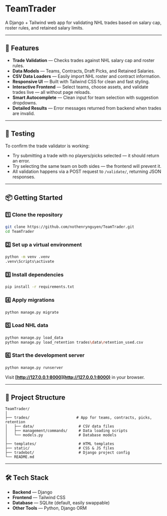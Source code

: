 # TeamTrader  
A Django + Tailwind web app for validating NHL trades based on salary cap, roster rules, and retained salary limits.

---

## 🚀 Features  
- **Trade Validation** — Checks trades against NHL salary cap and roster rules.  
- **Data Models** — Teams, Contracts, Draft Picks, and Retained Salaries.  
- **CSV Data Loaders** — Easily import NHL roster and contract information.  
- **Responsive UI** — Built with Tailwind CSS for clean and fast styling.  
- **Interactive Frontend** — Select teams, choose assets, and validate trades live — all without page reloads.
- **Smart Autocomplete** — Clean input for team selection with suggestion dropdowns.
- **Detailed Results** — Error messages returned from backend when trades are invalid.

---

## 🧪 Testing

To confirm the trade validator is working:

- Try submitting a trade with no players/picks selected — it should return an error.
- Try selecting the same team on both sides — the frontend will prevent it.
- All validation happens via a POST request to `/validate/`, returning JSON responses.

---

## 📦 Getting Started  

### 1️⃣ Clone the repository  
```bash
git clone https://github.com/nothenrynguyen/TeamTrader.git
cd TeamTrader
```

### 2️⃣ Set up a virtual environment  
```bash
python -m venv .venv
.venv\Scripts\activate
```

### 3️⃣ Install dependencies  
```bash
pip install -r requirements.txt
```

### 4️⃣ Apply migrations  
```bash
python manage.py migrate
```

### 5️⃣ Load NHL data  
```bash
python manage.py load_data
python manage.py load_retention trades\data\retention_used.csv
```

### 6️⃣ Start the development server  
```bash
python manage.py runserver
```

Visit **[http://127.0.0.1:8000](http://127.0.0.1:8000)** in your browser.  

---

## 📂 Project Structure  
```text
TeamTrader/
│
├── trades/                     # App for teams, contracts, picks, retention
│   ├── data/                    # CSV data files
│   ├── management/commands/     # Data loading scripts
│   └── models.py                # Database models
│
├── templates/                   # HTML templates
├── static/                      # CSS & JS files
├── tradebot/                    # Django project config
└── README.md
```

---

## 🛠 Tech Stack  
- **Backend** — Django  
- **Frontend** — Tailwind CSS  
- **Database** — SQLite (default, easily swappable)  
- **Other Tools** — Python, Django ORM  


